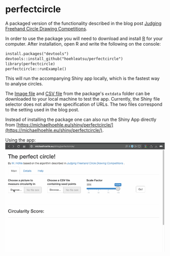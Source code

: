 # perfectcircle

A packaged version of the functionality described in the blog post [Judging Freehand Circle Drawing Competitions](https://staff.math.su.se/hoehle/blog/2018/07/31/circle.html).


In order to use the package you will need to download and install [R](https://cran.r-project.org/) for your computer. After installation, open R and write the following on the console:

    install.packages("devtools")
    devtools::install_github("hoehleatsu/perfectcircle")
    library(perfectcircle)
    perfectcircle::runExample()

This will run the accompanying Shiny app locally, which is the fastest way to analyse circles.

The [Image file](https://github.com/hoehleatsu/perfectcircle/blob/master/inst/extdata/AlexOverwijk.jpg) and [CSV file](https://raw.githubusercontent.com/hoehleatsu/perfectcircle/master/inst/extdata/AlexOverwijk.csv) from the package's `extdata` folder can be downloaded to your local machine to test the app. Currently, the Shiny file selector does not allow the specification of URLs. The two files correspond to the setting used in the blog post.

Instead of installing the package one can also run the Shiny App directly from
[https://michaelhoehle.eu/shiny/perfectcircle/](https://michaelhoehle.eu/shiny/perfectcircle/).

Using the app:
![Animated gif showing how to operate the app](tutorial.gif)

